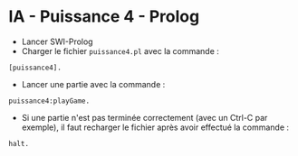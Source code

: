# IA - Puissance 4 - Prolog

* Lancer SWI-Prolog
* Charger le fichier `puissance4.pl` avec la commande :
```
[puissance4].
```
* Lancer une partie avec la commande :
```
puissance4:playGame.
```
* Si une partie n'est pas terminée correctement (avec un Ctrl-C par exemple), il faut recharger le fichier après avoir effectué la commande :
```
halt.
```
